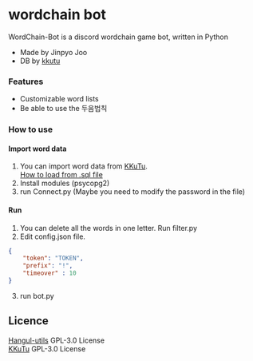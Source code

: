 # wordchain bot
WordChain-Bot is a discord wordchain game bot, written in Python
 - Made by Jinpyo Joo
 - DB by [kkutu](https://github.com/JJoriping/KKuTu)

### Features
 - Customizable word lists
 - Be able to use the 두음법칙

### How to use

#### Import word data
1. You can import word data from [KKuTu](https://github.com/JJoriping/KKuTu).<br>[How to load from .sql file](https://blog.naver.com/dosel1005/220935346136)
2. Install modules (psycopg2)
3. run Connect.py (Maybe you need to modify the password in the file)

#### Run
1. You can delete all the words in one letter. Run filter.py
2. Edit config.json file.
```json
{
    "token": "TOKEN",
    "prefix": "!",
    "timeover" : 10
}
```
3. run bot.py

## Licence
[Hangul-utils](https://github.com/kaniblu/hangul-utils) GPL-3.0 License<br>
[KKuTu](https://github.com/JJoriping/KKuTu) GPL-3.0 License

